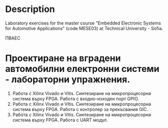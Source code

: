 Description  
===================================================================   
Laboratory exercises for the master course "Embedded Electronic 
Systems for Automotive Applications" (code МЕSE03) 
at Technical University - Sofia.  

ПВАЕС  

Проектиране на вградени автомобилни електронни системи - лабораторни 
упражнения.    
===================================================================
1. Работа с Xilinx Vivado и Vitis. Синтезиране на микропроцесорна  
система върху FPGA. Работа с входно-изходен порт GPIO.  
2. Работа с Xilinx Vivado и Vitis. Синтезиране на микропроцесорна
система върху FPGA. Работа с контролер за прекъсвания GIC.  
3. Работа с Xilinx Vivado и Vitis. Синтезиране на микропроцесорна
система върху FPGA. Работа с UART модул.  
